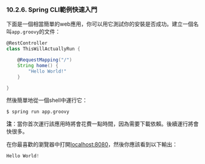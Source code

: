 ### 10.2.6. Spring CLI範例快速入門

下面是一個相當簡單的web應用，你可以用它測試你的安裝是否成功。建立一個名叫`app.groovy`的文件：
```groovy
@RestController
class ThisWillActuallyRun {

    @RequestMapping("/")
    String home() {
        "Hello World!"
    }

}
```
然後簡單地從一個shell中運行它：
```shell
$ spring run app.groovy
```
**注**：當你首次運行該應用時將會花費一點時間，因為需要下載依賴。後續運行將會快很多。

在你最喜歡的瀏覽器中打開[localhost:8080](localhost:8080)，然後你應該看到以下輸出：
```java
Hello World!
```
